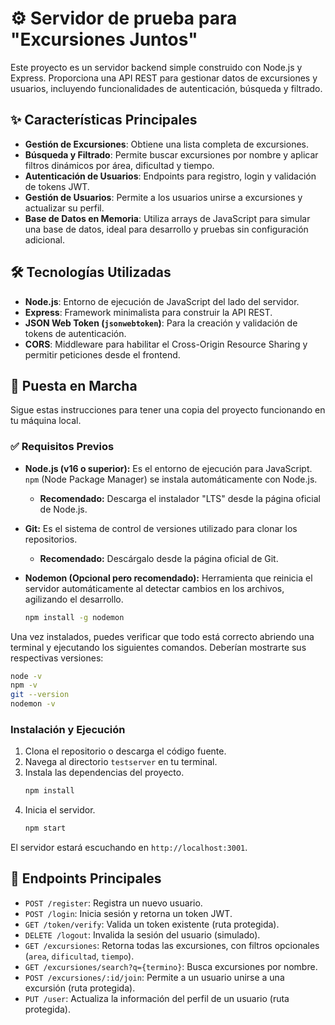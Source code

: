 # ⚙️ Servidor de prueba para "Excursiones Juntos" 

Este proyecto es un servidor backend simple construido con Node.js y Express. Proporciona una API REST para gestionar datos de excursiones y usuarios, incluyendo funcionalidades de autenticación, búsqueda y filtrado.

## ✨ Características Principales

-   **Gestión de Excursiones**: Obtiene una lista completa de excursiones.
-   **Búsqueda y Filtrado**: Permite buscar excursiones por nombre y aplicar filtros dinámicos por área, dificultad y tiempo.
-   **Autenticación de Usuarios**: Endpoints para registro, login y validación de tokens JWT.
-   **Gestión de Usuarios**: Permite a los usuarios unirse a excursiones y actualizar su perfil.
-   **Base de Datos en Memoria**: Utiliza arrays de JavaScript para simular una base de datos, ideal para desarrollo y pruebas sin configuración adicional.

## 🛠️ Tecnologías Utilizadas

-   **Node.js**: Entorno de ejecución de JavaScript del lado del servidor.
-   **Express**: Framework minimalista para construir la API REST.
-   **JSON Web Token (`jsonwebtoken`)**: Para la creación y validación de tokens de autenticación.
-   **CORS**: Middleware para habilitar el Cross-Origin Resource Sharing y permitir peticiones desde el frontend.

## 🚀 Puesta en Marcha

Sigue estas instrucciones para tener una copia del proyecto funcionando en tu máquina local.

### ✅ Requisitos Previos
 
- **Node.js (v16 o superior):** Es el entorno de ejecución para JavaScript. `npm` (Node Package Manager) se instala automáticamente con Node.js.

  - **Recomendado:** Descarga el instalador "LTS" desde la página oficial de Node.js.

- **Git:** Es el sistema de control de versiones utilizado para clonar los repositorios.

  - **Recomendado:** Descárgalo desde la página oficial de Git.

- **Nodemon (Opcional pero recomendado):** Herramienta que reinicia el servidor automáticamente al detectar cambios en los archivos, agilizando el desarrollo.
  ```bash
  npm install -g nodemon
  ```

Una vez instalados, puedes verificar que todo está correcto abriendo una terminal y ejecutando los siguientes comandos. Deberían mostrarte sus respectivas versiones:

```bash
node -v
npm -v
git --version
nodemon -v
```

### Instalación y Ejecución

1.  Clona el repositorio o descarga el código fuente.
2.  Navega al directorio `testserver` en tu terminal.
3.  Instala las dependencias del proyecto.
    ```bash
    npm install
    ```
4.  Inicia el servidor.
    ```bash
    npm start
    ```

El servidor estará escuchando en `http://localhost:3001`.

## 🔌 Endpoints Principales

-   `POST /register`: Registra un nuevo usuario.
-   `POST /login`: Inicia sesión y retorna un token JWT.
-   `GET /token/verify`: Valida un token existente (ruta protegida).
-   `DELETE /logout`: Invalida la sesión del usuario (simulado).
-   `GET /excursiones`: Retorna todas las excursiones, con filtros opcionales (`area`, `dificultad`, `tiempo`).
-   `GET /excursiones/search?q={termino}`: Busca excursiones por nombre.
-   `POST /excursiones/:id/join`: Permite a un usuario unirse a una excursión (ruta protegida).
-   `PUT /user`: Actualiza la información del perfil de un usuario (ruta protegida).
